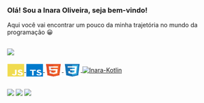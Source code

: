 ### Olá! Sou a Inara Oliveira, seja bem-vindo!

Aqui você vai encontrar um pouco da minha trajetória no mundo da programação  😀

##

<div align="left">
  <a href="https://github.com/inaraoliv">
  <img height="180em" src="https://github-readme-stats.vercel.app/api?username=inaraoliv&show_icons=true&theme=dracula&include_all_commits=true&count_private=true"/>
</div>

<div style="display: inline_block"><br>
  <img align="center" alt="Inara-Js" height="30" width="40" src="https://raw.githubusercontent.com/devicons/devicon/master/icons/javascript/javascript-plain.svg">
  <img align="center" alt="Inara-Ts" height="30" width="40" src="https://raw.githubusercontent.com/devicons/devicon/master/icons/typescript/typescript-plain.svg">
  <img align="center" alt="Inara-HTML" height="30" width="40" src="https://raw.githubusercontent.com/devicons/devicon/master/icons/html5/html5-original.svg">
  <img align="center" alt="inara-CSS" height="30" width="40" src="https://raw.githubusercontent.com/devicons/devicon/master/icons/css3/css3-original.svg">
  <img align="center" alt="Inara-Kotlin" height="30" width="40" src="https://cdn.jsdelivr.net/gh/devicons/devicon/icons/kotlin/kotlin-original.svg">
</div>  
  
  ##
  
<div>
  <a href="https://www.instagram.com/inara__i/" target="_blank"><img src="https://img.shields.io/badge/-Instagram-%23E4405F?style=for-the-badge&logo=instagram&logoColor=white" target="_blank"></a> 
  <a href = "mailto:inara.aom@gmail.com"><img src="https://img.shields.io/badge/-Gmail-%23333?style=for-the-badge&logo=gmail&logoColor=white" target="_blank"></a>
  <a href="https://www.linkedin.com/in/inara-aom/" target="_blank"><img src="https://img.shields.io/badge/-LinkedIn-%230077B5?style=for-the-badge&logo=linkedin&logoColor=white" target="_blank"></a> 
</div>
  
  
           
          
